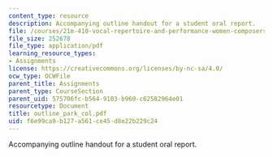 ```yaml
---
content_type: resource
description: Accompanying outline handout for a student oral report.
file: /courses/21m-410-vocal-repertoire-and-performance-women-composers-spring-2007/f6e99ca9b127a561ce45d8e22b229c24_outline_park_col.pdf
file_size: 252678
file_type: application/pdf
learning_resource_types:
- Assignments
license: https://creativecommons.org/licenses/by-nc-sa/4.0/
ocw_type: OCWFile
parent_title: Assignments
parent_type: CourseSection
parent_uid: 575706fc-b564-9103-b960-c62582964e01
resourcetype: Document
title: outline_park_col.pdf
uid: f6e99ca9-b127-a561-ce45-d8e22b229c24
---
```

Accompanying outline handout for a student oral report.